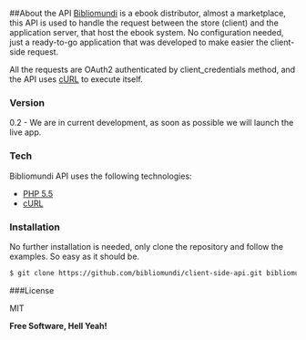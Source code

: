 ##About the API
[Bibliomundi] is a ebook distributor, almost a marketplace, this API is used to handle the request between the store (client) and the application server, that host the ebook system. No configuration needed, just a ready-to-go application that was developed to make easier the client-side request.

All the requests are OAuth2 authenticated by client\_credentials method, and the API uses [cURL] to execute itself.

### Version
0.2 - We are in current development, as soon as possible we will launch the live app.

### Tech

Bibliomundi API uses the following technologies:

* [PHP 5.5]
* [cURL]

### Installation

No further installation is needed, only clone the repository and follow the examples. So easy as it should be.

```sh
$ git clone https://github.com/bibliomundi/client-side-api.git bibliomundi-api
```


###License

MIT


**Free Software, Hell Yeah!**

[php 5.5]:http://php.net/
[curl]:http://php.net/manual/en/book.curl.php
[bibliomundi]:http://bibliomudi.com
